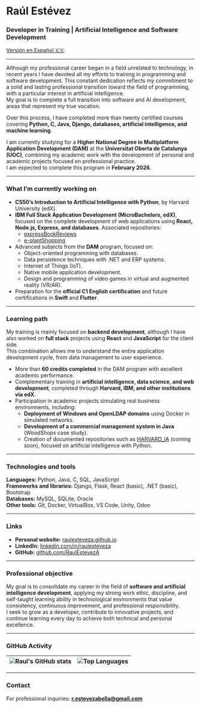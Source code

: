 # Raúl Estévez

### Developer in Training | Artificial Intelligence and Software Development

[Versión en Español 🇪🇸](./README_es.md)

---

Although my professional career began in a field unrelated to technology, in recent years I have devoted all my efforts to training in programming and software development. This constant dedication reflects my commitment to a solid and lasting professional transition toward the field of programming, with a particular interest in artificial intelligence.  
My goal is to complete a full transition into software and AI development, areas that represent my true vocation.

Over this process, I have completed more than twenty certified courses covering **Python, C, Java, Django, databases, artificial intelligence, and machine learning**.  

I am currently studying for a **Higher National Degree in Multiplatform Application Development (DAM)** at the **Universitat Oberta de Catalunya (UOC)**, combining my academic work with the development of personal and academic projects focused on professional practice.  
I am expected to complete this program in **February 2026**.

---

### What I’m currently working on

- **CS50’s Introduction to Artificial Intelligence with Python**, by Harvard University (edX).  
- **IBM Full Stack Application Development (MicroBachelors, edX)**, focused on the complete development of web applications using **React, Node.js, Express, and databases**. Associated repositories:  
  - [expressBookReviews](https://github.com/RaulEstevezA/expressBookReviews)  
  - [e-plantShopping](https://github.com/RaulEstevezA/e-plantShopping)  
- Advanced subjects from the **DAM** program, focused on:
  - Object-oriented programming with databases.  
  - Data persistence techniques with .NET and ERP systems.  
  - Internet of Things (IoT).  
  - Native mobile application development.  
  - Design and programming of video games in virtual and augmented reality (VR/AR).  
- Preparation for the **official C1 English certification** and future certifications in **Swift** and **Flutter**.

---

### Learning path

My training is mainly focused on **backend development**, although I have also worked on **full stack** projects using **React** and **JavaScript** for the client side.  
This combination allows me to understand the entire application development cycle, from data management to user experience.

- More than **60 credits completed** in the DAM program with excellent academic performance.  
- Complementary training in **artificial intelligence, data science, and web development**, completed through **Harvard, IBM, and other institutions via edX**.  
- Participation in academic projects simulating real business environments, including:  
  - **Deployment of Windows and OpenLDAP domains** using Docker in simulated networks.  
  - **Development of a commercial management system in Java** (*WoodShops* case study).  
  - Creation of documented repositories such as [HARVARD_IA](https://github.com/RaulEstevezA/HARVARD_IA) (coming soon), focused on artificial intelligence with Python.

---

### Technologies and tools

**Languages:** Python, Java, C, SQL, JavaScript  
**Frameworks and libraries:** Django, Flask, React (basic), .NET (basic), Bootstrap  
**Databases:** MySQL, SQLite, Oracle  
**Other tools:** Git, Docker, VirtualBox, VS Code, Unity, Odoo

---

### Links

- **Personal website:** [raulesteveza.github.io](https://raulesteveza.github.io/)  
- **LinkedIn:** [linkedin.com/in/raulesteveza](https://www.linkedin.com/in/raulesteveza/)  
- **GitHub:** [github.com/RaulEstevezA](https://github.com/RaulEstevezA)

---

### Professional objective

My goal is to consolidate my career in the field of **software and artificial intelligence development**, applying my strong work ethic, discipline, and self-taught learning ability in technological environments that value consistency, continuous improvement, and professional responsibility.  
I seek to grow as a developer, contribute to innovative projects, and continue learning every day to achieve both technical and personal excellence.

---

### GitHub Activity

| ![Raul's GitHub stats](https://github-readme-stats.vercel.app/api?username=RaulEstevezA&show_icons=true&theme=default) | ![Top Languages](https://github-readme-stats.vercel.app/api/top-langs/?username=RaulEstevezA&layout=compact&theme=default) |
| ------------- | ------------- |

---

### Contact

For professional inquiries: **r.estevezabella@gmail.com**
